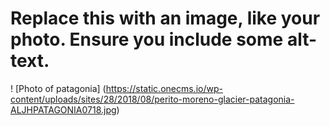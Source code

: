 # Replace this with an image, like your photo. Ensure you include some alt-text.
! [Photo of patagonia] (https://static.onecms.io/wp-content/uploads/sites/28/2018/08/perito-moreno-glacier-patagonia-ALJHPATAGONIA0718.jpg)
